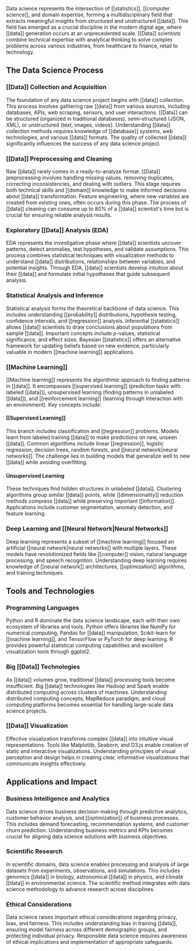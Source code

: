 Data science represents the intersection of [[statistics]], [[computer science]], and domain expertise, forming a multidisciplinary field that extracts meaningful insights from structured and unstructured [[data]]. This field has emerged as a crucial discipline in the modern digital age, where [[data]] generation occurs at an unprecedented scale. [[Data]] scientists combine technical expertise with analytical thinking to solve complex problems across various industries, from healthcare to finance, retail to technology.

## The Data Science Process

### [[Data]] Collection and Acquisition

The foundation of any data science project begins with [[data]] collection. This process involves gathering raw [[data]] from various sources, including databases, APIs, web scraping, sensors, and user interactions. [[Data]] can be structured (organized in traditional databases), semi-structured (JSON, XML), or unstructured (text, images, videos). Understanding [[data]] collection methods requires knowledge of [[database]] systems, web technologies, and various [[data]] formats. The quality of collected [[data]] significantly influences the success of any data science project.

### [[Data]] Preprocessing and Cleaning

Raw [[data]] rarely comes in a ready-to-analyze format. [[Data]] preprocessing involves handling missing values, removing duplicates, correcting inconsistencies, and dealing with outliers. This stage requires both technical skills and [[domain]] knowledge to make informed decisions about [[data]] transformation. Feature engineering, where new variables are created from existing ones, often occurs during this phase. The process of [[data]] cleaning can consume up to 80% of a [[data]] scientist's time but is crucial for ensuring reliable analysis results.

### Exploratory [[Data]] Analysis (EDA)

EDA represents the investigative phase where [[data]] scientists uncover patterns, detect anomalies, test hypotheses, and validate assumptions. This process combines statistical techniques with visualization methods to understand [[data]] distributions, relationships between variables, and potential insights. Through EDA, [[data]] scientists develop intuition about their [[data]] and formulate initial hypotheses that guide subsequent analysis.

### Statistical Analysis and Inference

Statistical analysis forms the theoretical backbone of data science. This includes understanding [[probability]] distributions, hypothesis testing, confidence intervals, and [[regression]] analysis. Inferential [[statistics]] allows [[data]] scientists to draw conclusions about populations from sample [[data]]. Important concepts include p-values, statistical significance, and effect sizes. Bayesian [[statistics]] offers an alternative framework for updating beliefs based on new evidence, particularly valuable in modern [[machine learning]] applications.

### [[Machine Learning]]

[[Machine learning]] represents the algorithmic approach to finding patterns in [[data]]. It encompasses [[supervised learning]] (prediction tasks with labeled [[data]]), unsupervised learning (finding patterns in unlabeled [[data]]), and [[reinforcement learning]] (learning through interaction with an environment). Key concepts include:

#### [[Supervised Learning]]

This branch includes classification and [[regression]] problems. Models learn from labeled training [[data]] to make predictions on new, unseen [[data]]. Common algorithms include linear [[regression]], logistic regression, decision trees, random forests, and [[neural network|neural networks]]. The challenge lies in building models that generalize well to new [[data]] while avoiding overfitting.

#### Unsupervised Learning

These techniques find hidden structures in unlabeled [[data]]. Clustering algorithms group similar [[data]] points, while [[dimensionality]] reduction methods compress [[data]] while preserving important [[information]]. Applications include customer segmentation, anomaly detection, and feature learning.

### Deep Learning and [[Neural Network|Neural Networks]]

Deep learning represents a subset of [[machine learning]] focused on artificial [[neural network|neural networks]] with multiple layers. These models have revolutionized fields like [[computer]] vision, natural language processing, and speech recognition. Understanding deep learning requires knowledge of [[neural network]] architectures, [[optimization]] algorithms, and training techniques.

## Tools and Technologies

### Programming Languages

Python and R dominate the data science landscape, each with their own ecosystem of libraries and tools. Python offers libraries like NumPy for numerical computing, Pandas for [[data]] manipulation, Scikit-learn for [[machine learning]], and TensorFlow or PyTorch for deep learning. R provides powerful statistical computing capabilities and excellent visualization tools through ggplot2.

### Big [[Data]] Technologies

As [[data]] volumes grow, traditional [[data]] processing tools become insufficient. Big [[data]] technologies like Hadoop and Spark enable distributed computing across clusters of machines. Understanding distributed computing concepts, MapReduce paradigm, and cloud computing platforms becomes essential for handling large-scale data science projects.

### [[Data]] Visualization

Effective visualization transforms complex [[data]] into intuitive visual representations. Tools like Matplotlib, Seaborn, and D3.js enable creation of static and interactive visualizations. Understanding principles of visual perception and design helps in creating clear, informative visualizations that communicate insights effectively.

## Applications and Impact

### Business Intelligence and Analytics

Data science drives business decision-making through predictive analytics, customer behavior analysis, and [[optimization]] of business processes. This includes demand forecasting, recommendation systems, and customer churn prediction. Understanding business metrics and KPIs becomes crucial for aligning data science solutions with business objectives.

### Scientific Research

In scientific domains, data science enables processing and analysis of large datasets from experiments, observations, and simulations. This includes genomics [[data]] in biology, astronomical [[data]] in physics, and climate [[data]] in environmental science. The scientific method integrates with data science methodology to advance research across disciplines.

### Ethical Considerations

Data science raises important ethical considerations regarding privacy, bias, and fairness. This includes understanding bias in training [[data]], ensuring model fairness across different demographic groups, and protecting individual privacy. Responsible data science requires awareness of ethical implications and implementation of appropriate safeguards.